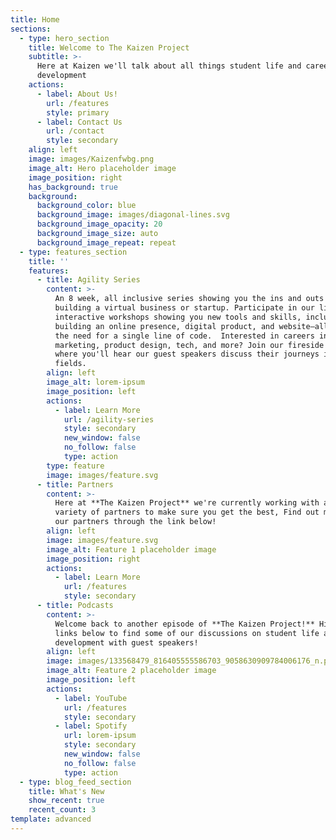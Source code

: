 ```yaml
---
title: Home
sections:
  - type: hero_section
    title: Welcome to The Kaizen Project
    subtitle: >-
      Here at Kaizen we'll talk about all things student life and career
      development
    actions:
      - label: About Us!
        url: /features
        style: primary
      - label: Contact Us
        url: /contact
        style: secondary
    align: left
    image: images/Kaizenfwbg.png
    image_alt: Hero placeholder image
    image_position: right
    has_background: true
    background:
      background_color: blue
      background_image: images/diagonal-lines.svg
      background_image_opacity: 20
      background_image_size: auto
      background_image_repeat: repeat
  - type: features_section
    title: ''
    features:
      - title: Agility Series
        content: >-
          An 8 week, all inclusive series showing you the ins and outs of
          building a virtual business or startup. Participate in our live
          interactive workshops showing you new tools and skills, including
          building an online presence, digital product, and website—all without
          the need for a single line of code.  Interested in careers in
          marketing, product design, tech, and more? Join our fireside chats,
          where you'll hear our guest speakers discuss their journeys in these
          fields.
        align: left
        image_alt: lorem-ipsum
        image_position: left
        actions:
          - label: Learn More
            url: /agility-series
            style: secondary
            new_window: false
            no_follow: false
            type: action
        type: feature
        image: images/feature.svg
      - title: Partners
        content: >-
          Here at **The Kaizen Project** we're currently working with a wide
          variety of partners to make sure you get the best, Find out more about
          our partners through the link below!
        align: left
        image: images/feature.svg
        image_alt: Feature 1 placeholder image
        image_position: right
        actions:
          - label: Learn More
            url: /features
            style: secondary
      - title: Podcasts
        content: >-
          Welcome back to another episode of **The Kaizen Project!** Hit the
          links below to find some of our discussions on student life and career
          development with guest speakers!
        align: left
        image: images/133568479_816405555586703_9058630909784006176_n.png
        image_alt: Feature 2 placeholder image
        image_position: left
        actions:
          - label: YouTube
            url: /features
            style: secondary
          - label: Spotify
            url: lorem-ipsum
            style: secondary
            new_window: false
            no_follow: false
            type: action
  - type: blog_feed_section
    title: What's New
    show_recent: true
    recent_count: 3
template: advanced
---
```

